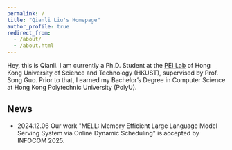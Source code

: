 ```yaml
---
permalink: /
title: "Qianli Liu's Homepage"
author_profile: true
redirect_from: 
  - /about/
  - /about.html
---
```


Hey, this is Qianli. I am currently a Ph.D. Student at the [PEI Lab](https://peilab.netlify.app/) of Hong Kong University of Science and Technology (HKUST), supervised by Prof. Song Guo. Prior to that, I earned my Bachelor’s Degree in Computer Science at Hong Kong Polytechnic University (PolyU).

## News
+ 2024.12.06 Our work "MELL: Memory Efficient Large Language Model Serving System via Online Dynamic Scheduling" is accepted by INFOCOM 2025.